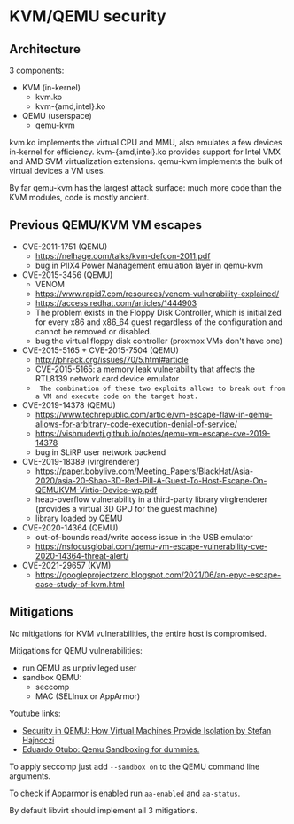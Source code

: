 # KVM/QEMU security
## Architecture
3 components:
- KVM (in-kernel)
  - kvm.ko
  - kvm-{amd,intel}.ko
- QEMU (userspace)
  - qemu-kvm

kvm.ko implements the virtual CPU and MMU, also emulates a few devices in-kernel for efficiency. kvm-{amd,intel}.ko provides support for Intel VMX and AMD SVM virtualization extensions. qemu-kvm implements the bulk of virtual devices a VM uses.

By far qemu-kvm has the largest attack surface: much more code than the KVM modules, code is mostly ancient.

## Previous QEMU/KVM VM escapes
- CVE-2011-1751 (QEMU)
  - https://nelhage.com/talks/kvm-defcon-2011.pdf
  - bug in PIIX4 Power Management emulation layer in qemu-kvm
- CVE-2015-3456 (QEMU)
  - VENOM
  - https://www.rapid7.com/resources/venom-vulnerability-explained/
  - https://access.redhat.com/articles/1444903
  - The problem exists in the Floppy Disk Controller, which is initialized for every x86 and x86_64 guest regardless of the configuration and cannot be removed or disabled.
  - bug the virtual floppy disk controller (proxmox VMs don't have one)
- CVE-2015-5165 + CVE-2015-7504 (QEMU)
  - http://phrack.org/issues/70/5.html#article
  - CVE-2015-5165: a memory leak vulnerability that affects the RTL8139 network card device emulator
  - ` The combination of these two exploits allows to break out from a VM and execute code on the target host.`
- CVE-2019-14378 (QEMU)
  - https://www.techrepublic.com/article/vm-escape-flaw-in-qemu-allows-for-arbitrary-code-execution-denial-of-service/
  - https://vishnudevtj.github.io/notes/qemu-vm-escape-cve-2019-14378
  - bug in SLiRP user network backend
- CVE-2019-18389 (virglrenderer)
  - https://paper.bobylive.com/Meeting_Papers/BlackHat/Asia-2020/asia-20-Shao-3D-Red-Pill-A-Guest-To-Host-Escape-On-QEMUKVM-Virtio-Device-wp.pdf
  - heap-overflow vulnerability in a third-party library virglrenderer (provides a virtual 3D GPU for the guest machine)
  - library loaded by QEMU
- CVE-2020-14364 (QEMU)
  - out-of-bounds read/write access issue in the USB emulator
  - https://nsfocusglobal.com/qemu-vm-escape-vulnerability-cve-2020-14364-threat-alert/
- CVE-2021-29657 (KVM)
  - https://googleprojectzero.blogspot.com/2021/06/an-epyc-escape-case-study-of-kvm.html

## Mitigations
No mitigations for KVM vulnerabilities, the entire host is compromised.

Mitigations for QEMU vulnerabilities:
- run QEMU as unprivileged user
- sandbox QEMU:
  - seccomp
  - MAC (SELInux or AppArmor)

Youtube links:
- [Security in QEMU: How Virtual Machines Provide Isolation by Stefan Hajnoczi](https://www.youtube.com/watch?v=YAdRf_hwxU8) 
- [Eduardo Otubo: Qemu Sandboxing for dummies.](https://www.youtube.com/watch?v=_7yGiafZdVc)

To apply seccomp just add `--sandbox on` to the QEMU command line arguments.

To check if Apparmor is enabled run `aa-enabled` and `aa-status`.

By default libvirt should implement all 3 mitigations.

